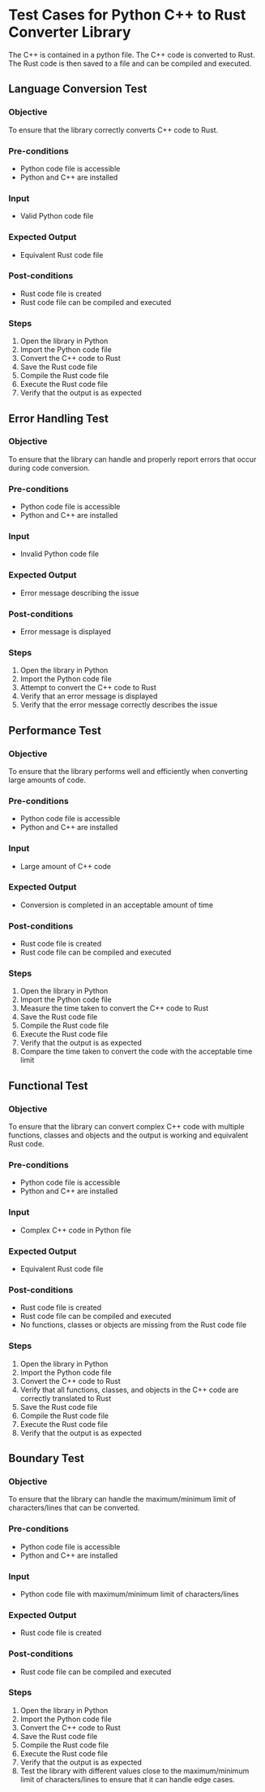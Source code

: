 # Test Cases for Python C++ to Rust Converter Library

The C++ is contained in a python file. The C++ code is converted to Rust. The Rust code is then saved to a file and can be compiled and executed.

## Language Conversion Test

### Objective

To ensure that the library correctly converts C++ code to Rust.

### Pre-conditions

- Python code file is accessible
- Python and C++ are installed

### Input

- Valid Python code file

### Expected Output

- Equivalent Rust code file

### Post-conditions

- Rust code file is created
- Rust code file can be compiled and executed

### Steps

1. Open the library in Python
2. Import the Python code file
3. Convert the C++ code to Rust
4. Save the Rust code file
5. Compile the Rust code file
6. Execute the Rust code file
7. Verify that the output is as expected

## Error Handling Test

### Objective

To ensure that the library can handle and properly report errors that occur during code conversion.

### Pre-conditions

- Python code file is accessible
- Python and C++ are installed

### Input

- Invalid Python code file

### Expected Output

- Error message describing the issue

### Post-conditions

- Error message is displayed

### Steps

1. Open the library in Python
2. Import the Python code file
3. Attempt to convert the C++ code to Rust
4. Verify that an error message is displayed
5. Verify that the error message correctly describes the issue

## Performance Test

### Objective

To ensure that the library performs well and efficiently when converting large amounts of code.

### Pre-conditions

- Python code file is accessible
- Python and C++ are installed

### Input

- Large amount of C++ code

### Expected Output

- Conversion is completed in an acceptable amount of time

### Post-conditions

- Rust code file is created
- Rust code file can be compiled and executed

### Steps

1. Open the library in Python
2. Import the Python code file
3. Measure the time taken to convert the C++ code to Rust
4. Save the Rust code file
5. Compile the Rust code file
6. Execute the Rust code file
7. Verify that the output is as expected
8. Compare the time taken to convert the code with the acceptable time limit

## Functional Test

### Objective

To ensure that the library can convert complex C++ code with multiple functions, classes and objects and the output is working and equivalent Rust code.

### Pre-conditions

- Python code file is accessible
- Python and C++ are installed

### Input

- Complex C++ code in Python file

### Expected Output

- Equivalent Rust code file

### Post-conditions

- Rust code file is created
- Rust code file can be compiled and executed
- No functions, classes or objects are missing from the Rust code file

### Steps

1. Open the library in Python
2. Import the Python code file
3. Convert the C++ code to Rust
4. Verify that all functions, classes, and objects in the C++ code are correctly translated to Rust
5. Save the Rust code file
6. Compile the Rust code file
7. Execute the Rust code file
8. Verify that the output is as expected

## Boundary Test

### Objective

To ensure that the library can handle the maximum/minimum limit of characters/lines that can be converted.

### Pre-conditions

- Python code file is accessible
- Python and C++ are installed

### Input

- Python code file with maximum/minimum limit of characters/lines

### Expected Output

- Rust code file is created

### Post-conditions

- Rust code file can be compiled and executed

### Steps

1. Open the library in Python
2. Import the Python code file
3. Convert the C++ code to Rust
4. Save the Rust code file
5. Compile the Rust code file
6. Execute the Rust code file
7. Verify that the output is as expected
8. Test the library with different values close to the maximum/minimum limit of characters/lines to ensure that it can handle edge cases.
